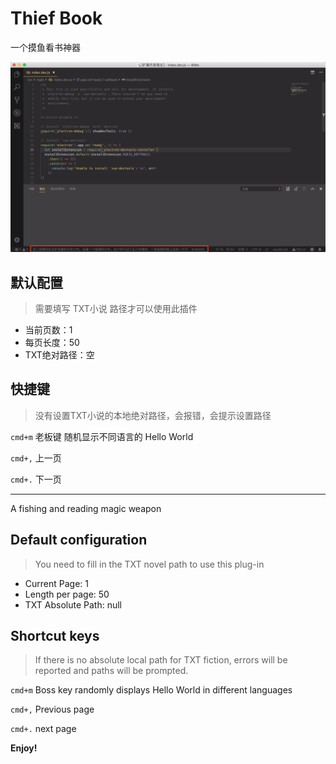 # Thief Book

一个摸鱼看书神器

![](./images/1.png)

## 默认配置

> 需要填写 TXT小说 路径才可以使用此插件

- 当前页数：1
- 每页长度：50
- TXT绝对路径：空

## 快捷键

> 没有设置TXT小说的本地绝对路径，会报错，会提示设置路径

`cmd+m` 老板键 随机显示不同语言的 Hello World 

`cmd+,` 上一页

`cmd+.` 下一页

---

A fishing and reading magic weapon

## Default configuration

> You need to fill in the TXT novel path to use this plug-in

- Current Page: 1
- Length per page: 50
- TXT Absolute Path: null

## Shortcut keys

> If there is no absolute local path for TXT fiction, errors will be reported and paths will be prompted.

`cmd+m` Boss key randomly displays Hello World in different languages

`cmd+,` Previous page

`cmd+.` next page

**Enjoy!**